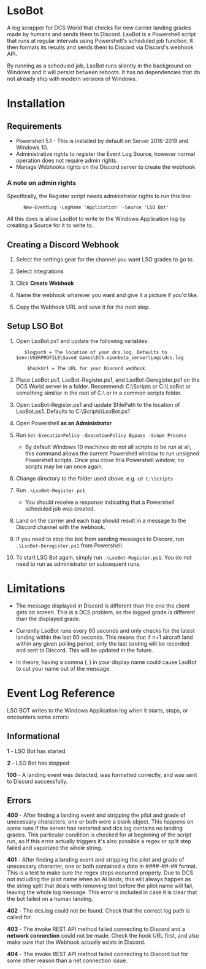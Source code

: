 # LsoBot
A log scrapper for DCS World that checks for new carrier landing grades made by humans and sends them to Discord. LsoBot is a Powershell script that runs at regular intervals using Powershell's scheduled job function. It then formats its results and sends them to Discord via Discord's webhook API. 

By running as a scheduled job, LsoBot runs silently in the background on Windows and it will persist between reboots. It has no dependencies that do not already ship with modern versions of Windows. 

# Installation

## Requirements

* Powershell 5.1 - This is installed by default on Server 2016-2019 and Windows 10.
* Administrative rights to register the Event Log Source, however normal operation does not require admin rights.
* Manage Webhooks rights on the Discord server to create the webhook

### A note on admin rights

Specifically, the Register script needs administrator rights to run this line:

          New-EventLog -LogName 'Application' -Source 'LSO Bot'

All this does is allow LsoBot to write to the Windows Application log by creating a Source for it to write to. 


## Creating a Discord Webhook

1. Select the settings gear for the channel you want LSO grades to go to.

2. Select Integrations

4. Click **Create Webhook**

5. Name the webhook whatever you want and give it a picture if you'd like. 

6. Copy the Webhook URL and save it for the next step.


## Setup LSO Bot

1. Open LsoBot.ps1 and update the following variables:

          $logpath = The location of your dcs.log. Defaults to $env:USERPROFILE\Saved Games\DCS.openbeta_server\Logs\dcs.log
  
           $hookUrl = The URL for your Discord webhook

2. Place LsoBot.ps1, LsoBot-Register.ps1, and LsoBot-Deregister.ps1 on the DCS World server in a folder. Recommend: C:\Scripts or C:\LsoBot or something similiar in the root of C:\ or in a common scripts folder.

3. Open LsoBot-Register.ps1 and update $filePath to the location of LsoBot.ps1. Defaults to C:\Scripts\LsoBot.ps1

4. Open Powershell **as an Administrator**

5. Run `Set-ExecutionPolicy -ExecutionPolicy Bypass -Scope Process`

    * By default Windows 10 machines do not all scripts to be run at all, this command allows the current Powershell window to run unsigned Powershell scripts. Once you close this Powershell window, no scripts may be ran once again.

5. Change directory to the folder used above. e.g. `cd C:\Scripts`

6. Run `.\LsoBot-Register.ps1` 

   * You should receive a response indicating that a Powershell scheduled job was created.

7. Land on the carrier and each trap should result in a message to the Discord channel with the webhook.

8. If you need to stop the bot from sending messages to Discord, run `.\LsoBot-Deregister.ps1` from Powershell. 

9. To start LSO Bot again, simply run `.\LsoBot-Register.ps1`. You do not need to run as administrator on subsequent runs. 

# Limitations

* The message displayed in Discord is different than the one the client gets on screen. This is a DCS problem, as the logged grade is different than the displayed grade.

* Currently LsoBot runs every 60 seconds and only checks for the latest landing within the last 60 seconds. This means that if n+1 aircraft land within any given polling period, only the last landing will be recorded and sent to Discord. This will be updated in the future.

* In theory, having a comma (`,`) in your display name could cause LsoBot to cut your name out of the message. 

# Event Log Reference
LSO BOT writes to the Windows Application log when it starts, stops, or encounters some errors:

## Informational

**1** - LSO Bot has started

**2** - LSO Bot has stopped

**100** - A landing event was detected, was formatted correctly, and was sent to Discord successfully.

## Errors
**400** - After finding a landing event and stripping the pilot and grade of unecessary characters, one or both were a blank object. This happens on some runs if the server has restarted and dcs.log contains no landing grades. This particular condition is checked for at beginning of the script run, so if this error actually triggers it's also possible a regex or split step failed and vaporized the whole string.

**401** - After finding a landing event and stripping the pilot and grade of unecessary character, one or both contained a date in ####-##-## format. This is a test to make sure the regex steps occurred properly. Due to DCS not including the pilot name when an AI lands, this will always happen as the string split that deals with removing text before the pilot name will fail, leaving the whole log message. This error is included in case it is clear that the bot failed on a human landing.

**402** - The dcs.log could not be found. Check that the correct log path is called for.

**403** - The invoke REST API method failed connecting to Discord and a **network connection** could not be made. Check the hook URL first, and also make sure that the Webhook actually exists in Discord.

**404** - The invoke REST API method failed connecting to Discord but for some other reason than a net connection issue.
